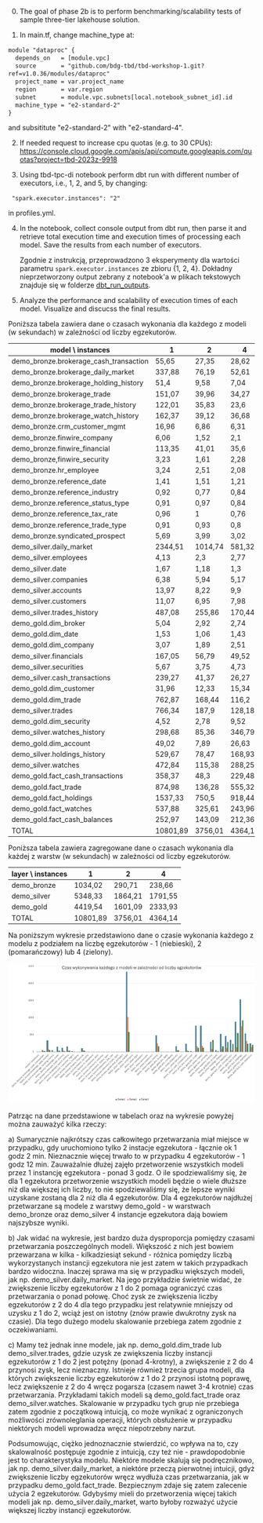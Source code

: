 0. The goal of phase 2b is to perform benchmarking/scalability tests of sample three-tier lakehouse solution.

1. In main.tf, change machine_type at:

```
module "dataproc" {
  depends_on   = [module.vpc]
  source       = "github.com/bdg-tbd/tbd-workshop-1.git?ref=v1.0.36/modules/dataproc"
  project_name = var.project_name
  region       = var.region
  subnet       = module.vpc.subnets[local.notebook_subnet_id].id
  machine_type = "e2-standard-2"
}
```

and subsititute "e2-standard-2" with "e2-standard-4".

2. If needed request to increase cpu quotas (e.g. to 30 CPUs): 
https://console.cloud.google.com/apis/api/compute.googleapis.com/quotas?project=tbd-2023z-9918

3. Using tbd-tpc-di notebook perform dbt run with different number of executors, i.e., 1, 2, and 5, by changing:
```
 "spark.executor.instances": "2"
```

in profiles.yml.

4. In the notebook, collect console output from dbt run, then parse it and retrieve total execution time and execution times of processing each model. Save the results from each number of executors. 


    Zgodnie z instrukcją, przeprowadzono 3 eksperymenty dla wartości parametru `spark.executor.instances` ze zbioru {1, 2, 4}. Dokładny nieprzetworzony output zebrany z notebook'a w plikach tekstowych   znajduje się w folderze [dbt_run_outputs](https://github.com/JakubDziegielewski/tbd-workshop-1/edit/sprawko/dbt_run_outputs).


5. Analyze the performance and scalability of execution times of each model. Visualize and discucss the final results.

  Poniższa tabela zawiera dane o czasach wykonania dla każdego z modeli (w sekundach) w zależności od liczby egzekutorów.

| model \ instances                           | 1        | 2        | 4        |
|---------------------------------------------|----------|----------|----------|
| demo_bronze.brokerage_cash_transaction      | 55,65    | 27,35    | 28,62    |
| demo_bronze.brokerage_daily_market          | 337,88   | 76,19    | 52,61    |
| demo_bronze.brokerage_holding_history       | 51,4     | 9,58     | 7,04     |
| demo_bronze.brokerage_trade                 | 151,07   | 39,96    | 34,27    |
| demo_bronze.brokerage_trade_history         | 122,01   | 35,83    | 23,6     |
| demo_bronze.brokerage_watch_history         | 162,37   | 39,12    | 36,68    |
| demo_bronze.crm_customer_mgmt               | 16,96    | 6,86     | 6,31     |
| demo_bronze.finwire_company                 | 6,06     | 1,52     | 2,1      |
| demo_bronze.finwire_financial               | 113,35   | 41,01    | 35,6     |
| demo_bronze,finwire_security                | 3,23     | 1,61     | 2,28     |
| demo_bronze.hr_employee                     | 3,24     | 2,51     | 2,08     |
| demo_bronze.reference_date                  | 1,41     | 1,51     | 1,21     |
| demo_bronze.reference_industry              | 0,92     | 0,77     | 0,84     |
| demo_bronze.reference_status_type           | 0,91     | 0,97     | 0,84     |
| demo_bronze.reference_tax_rate              | 0,96     | 1        | 0,76     |
| demo_bronze.reference_trade_type            | 0,91     | 0,93     | 0,8      |
| demo_bronze.syndicated_prospect             | 5,69     | 3,99     | 3,02     |
| demo_silver.daily_market                    | 2344,51  | 1014,74  | 581,32   |
| demo_silver.employees                       | 4,13     | 2,3      | 2,77     |
| demo_silver.date                            | 1,67     | 1,18     | 1,3      |
| demo_silver.companies                       | 6,38     | 5,94     | 5,17     |
| demo_silver.accounts                        | 13,97    | 8,22     | 9,9      |
| demo_silver.customers                       | 11,07    | 6,95     | 7,98     |
| demo_silver.trades_history                  | 487,08   | 255,86   | 170,44   |
| demo_gold.dim_broker                        | 5,04     | 2,92     | 2,74     |
| demo_gold.dim_date                          | 1,53     | 1,06     | 1,43     |
| demo_gold.dim_company                       | 3,07     | 1,89     | 2,51     |
| demo_silver.financials                      | 167,05   | 56,79    | 49,52    |
| demo_silver.securities                      | 5,67     | 3,75     | 4,73     |
| demo_silver.cash_transactions               | 239,27   | 41,37    | 26,27    |
| demo_gold.dim_customer                      | 31,96    | 12,33    | 15,34    |
| demo_gold.dim_trade                         | 762,87   | 168,44   | 116,2    |
| demo_silver.trades                          | 766,34   | 187,9    | 128,18   |
| demo_gold.dim_security                      | 4,52     | 2,78     | 9,52     |
| demo_silver.watches_history                 | 298,68   | 85,36    | 346,79   |
| demo_gold.dim_account                       | 49,02    | 7,89     | 26,63    |
| demo_silver.holdings_history                | 529,67   | 78,47    | 168,93   |
| demo_silver.watches                         | 472,84   | 115,38   | 288,25   |
| demo_gold.fact_cash_transactions            | 358,37   | 48,3     | 229,48   |
| demo_gold.fact_trade                        | 874,98   | 136,28   | 555,32   |
| demo_gold.fact_holdings                     | 1537,33  | 750,5    | 918,44   |
| demo_gold.fact_watches                      | 537,88   | 325,61   | 243,96   |
| demo_gold.fact_cash_balances                | 252,97   | 143,09   | 212,36   |
| TOTAL                                       | 10801,89 | 3756,01  | 4364,14  |


Poniższa tabela zawiera zagregowane dane o czasach wykonania dla każdej z warstw (w sekundach) w zależności od liczby egzekutorów.

| layer \ instances   | 1        | 2        | 4        |
|---------------------|----------|----------|----------|
| demo_bronze         | 1034,02  | 290,71   | 238,66   |
| demo_silver         | 5348,33  | 1864,21  | 1791,55  |
| demo_gold           | 4419,54  | 1601,09  | 2333,93  |
| TOTAL               | 10801,89 | 3756,01  | 4364,14  |


Na poniższym wykresie przedstawiono dane o czasie wykonania każdego z modelu z podziałem na liczbę egzekutorów - 1 (niebieski), 2 (pomarańczowy) lub 4 (zielony).

![img_png](doc/figures/time_exec_comparison.png)

Patrząc na dane przedstawione w tabelach oraz na wykresie powyżej można zauważyć kilka rzeczy:

a) Sumarycznie najkrótszy czas całkowitego przetwarzania miał miejsce w przypadku, gdy uruchomiono tylko 2 instacje egzekutora - łącznie ok 1 godz 2 min. Nieznacznie więcej trwało to w przypadku 4 egzekutorów - 1 godz 12 min. Zauważalnie dłużej zajęło przetworzenie wszystkich modeli przez 1 instancję egzekutora - ponad 3 godz. O ile spodziewaliśmy się, że dla 1 egzekutora przetworzenie wszystkich modeli będzie o wiele dłuższe niż dla większej ich liczby, to nie spodziewaliśmy się, że lepsze wyniki uzyskane zostaną dla 2 niż dla 4 egzekutorów. Dla 4 egzekutorów najdłużej przetwarzane są modele z warstwy demo_gold - w warstwach demo_bronze oraz demo_silver 4 instancje egzekutora dają bowiem najszybsze wyniki.

b) Jak widać na wykresie, jest bardzo duża dysproporcja pomiędzy czasami przetwarzania poszczególnych modeli. Większość z nich jest bowiem przewarzana w kilka - kilkadziesiąt sekund - różnica pomiędzy liczbą wykorzystanych instancji egzekutora nie jest zatem w takich przypadkach bardzo widoczna. Inaczej sprawa ma się w przypadku większych modeli, jak np. demo_silver.daily_market. Na jego przykładzie świetnie widać, że zwiększenie liczby egzekutorów z 1 do 2 pomaga ograniczyć czas przetwarzania o ponad połowę. Choć zysk ze zwiększenia liczby egzekutorów z 2 do 4 dla tego przypadku jest relatywnie mniejszy od uzysku z 1 do 2, wciąż jest on istotny (znów prawie dwukrotny zysk na czasie). Dla tego dużego modelu skalowanie przebiega zatem zgodnie z oczekiwaniami.

c) Mamy też jednak inne modele, jak np. demo_gold.dim_trade lub demo_silver.trades, gdzie uzysk ze zwiększenia liczby instancji egzekutorów z 1 do 2 jest potężny (ponad 4-krotny), a zwiększenie z 2 do 4 przynosi zysk, lecz nieznaczny. Istnieje również trzecia grupa modeli, dla których zwiększenie liczby egzekutorów z 1 do 2 przynosi istotną poprawę, lecz zwiększenie z 2 do 4 wręcz pogarsza (czasem nawet 3-4 krotnie) czas przetwarzania. Przykładami takich modeli są demo_gold.fact_trade oraz demo_silver.watches. Skalowanie w przypadku tych grup nie przebiega zatem zgodnie z początkową intuicją, co może wynikać z ograniczonych możliwości zrównoleglania operacji, których obsłużenie w przypadku niektórych modeli wprowadza wręcz niepotrzebny narzut.

Podsumowując, ciężko jednoznacznie stwierdzić, co wpływa na to, czy skalowalność postępuje zgodnie z intuicją, czy też nie - prawdopodobnie jest to charakterystyka modelu. Niektóre modele skalują się podręcznikowo, jak np. demo_silver.daily_market, a niektóre przeczą pierwotnej intuicji, gdyż zwiększenie liczby egzekutorów wręcz wydłuża czas przetwarzania, jak w przypadku demo_gold.fact_trade. Bezpiecznym zdaje się zatem zalecenie użycia 2 egzekutorów. Gdybyśmy mieli do przetworzenia więcej takich modeli jak np. demo_silver.daily_market, warto byłoby rozważyć użycie większej liczby instancji egzekutorów.




